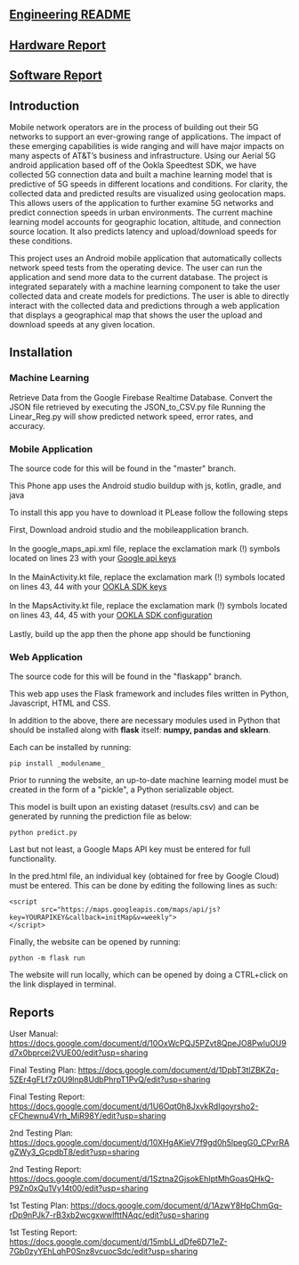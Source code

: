 ## [Engineering README](https://github.com/ttpaik/5G_Drone/wiki)
## [Hardware Report](https://github.com/ttpaik/5G_Drone/wiki/Hardware-Report)
## [Software Report](https://github.com/ttpaik/5G_Drone/wiki/Software-Report)

## Introduction

Mobile network operators are in the process of building out their 5G networks to support an ever-growing range of applications. The impact of these emerging capabilities is wide ranging and will have major impacts on many aspects of AT&T’s business and infrastructure.  Using our Aerial 5G android application based off of the Ookla Speedtest SDK, we have collected 5G connection data and built a machine learning model that is predictive of 5G speeds in different locations and conditions.  For clarity, the collected data and predicted results are visualized using geolocation maps.  This allows users of the application to further examine 5G networks and predict connection speeds in urban environments.  The current machine learning model accounts for geographic location, altitude, and connection source location. It also predicts latency and upload/download speeds for these conditions.

This project uses an Android mobile application that automatically collects network speed tests from the operating device. The user can run the application and send more data to the current database. The project is integrated separately with a machine learning component to take the user collected data and create models for predictions. The user is able to directly interact with the collected data and predictions through a web application that displays a geographical map that shows the user the upload and download speeds at any given location. 

## Installation

### Machine Learning

Retrieve Data from the Google Firebase Realtime Database.
Convert the JSON file retrieved by executing the JSON_to_CSV.py file
Running the Linear_Reg.py will show predicted network speed, error rates, and accuracy.

### Mobile Application

The source code for this will be found in the "master" branch.

This Phone app uses the Android studio buildup with js, kotlin, gradle, and java

To install this app you have to download it PLease follow the following steps

First, Download android studio and the mobileapplication branch.<br /><br />
In the google_maps_api.xml file, replace the exclamation mark (!) symbols located on lines 23 with your [Google api keys](https://console.cloud.google.com/apis/enableflow?apiid=maps_android_backend&keyType=CLIENT_SIDE_ANDROID&r=09:99:E5:A3:47:98:40:10:17:0B:8F:3C:53:11:58:19:1C:62:AE:CA;com.example.myapplication&project=capable-code-313408&pli=1)<br /><br />
In the MainActivity.kt file, replace the exclamation mark (!) symbols located on lines 43, 44 with your [OOKLA SDK keys](https://account.speedtestcustom.com/login)<br /><br />
In the MapsActivity.kt file, replace the exclamation mark (!) symbols located on lines 43, 44, 45 with your [OOKLA SDK configuration](https://account.speedtestcustom.com/login)<br /><br />
Lastly, build up the app then the phone app should be functioning 

### Web Application

The source code for this will be found in the "flaskapp" branch.

This web app uses the Flask framework and includes files written in Python, Javascript, HTML and CSS.

In addition to the above, there are necessary modules used in Python that should be installed along with **flask** itself: **numpy, pandas and sklearn**.

Each can be installed by running:
```
pip install _modulename_
```

Prior to running the website, an up-to-date machine learning model must be created in the form of a "pickle", a Python serializable object.

This model is built upon an existing dataset (results.csv) and can be generated by running the prediction file as below:
```
python predict.py
```

Last but not least, a Google Maps API key must be entered for full functionality.

In the pred.html file, an individual key (obtained for free by Google Cloud) must be entered. This can be done by editing the following lines as such:
```
<script 
        src="https://maps.googleapis.com/maps/api/js?key=YOURAPIKEY&callback=initMap&v=weekly">
</script>
```

Finally, the website can be opened by running:
```
python -m flask run 
```

The website will run locally, which can be opened by doing a CTRL+click on the link displayed in terminal.

## Reports

User Manual:
https://docs.google.com/document/d/10OxWcPQJ5PZvt8QpeJO8PwluOU9d7x0bprcei2VUE00/edit?usp=sharing

Final Testing Plan:
https://docs.google.com/document/d/1DpbT3tlZBKZq-5ZEr4gFLf7z0U9lnp8UdbPhrpT1PvQ/edit?usp=sharing

Final Testing Report: 
https://docs.google.com/document/d/1U6Oqt0h8JxvkRdIgoyrsho2-cFChewnu4Vrh_MiR98Y/edit?usp=sharing

2nd Testing Plan:
https://docs.google.com/document/d/10XHgAKieV7f9gd0h5lpegG0_CPvrRAgZWy3_GcpdbT8/edit?usp=sharing

2nd Testing Report:
https://docs.google.com/document/d/1Sztna2GjsokEhIptMhGoasQHkQ-P9Zn0xQu1Vy14t00/edit?usp=sharing

1st Testing Plan:
https://docs.google.com/document/d/1AzwY8HpChmGq-rDp9nPJk7-rB3xb2wcgxwwlfttNAqc/edit?usp=sharing

1st Testing Report:
https://docs.google.com/document/d/15mbLI_dDfe6D71eZ-7Gb0zyYEhLqhP0Snz8vcuocSdc/edit?usp=sharing
